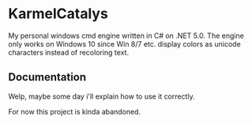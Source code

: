 # KarmelCatalys
My personal windows cmd engine written in C# on .NET 5.0.
The engine only works on Windows 10 since Win 8/7 etc. display colors as unicode characters instead of recoloring text.


## Documentation
Welp, maybe some day i'll explain how to use it correctly.

For now this project is kinda abandoned.
